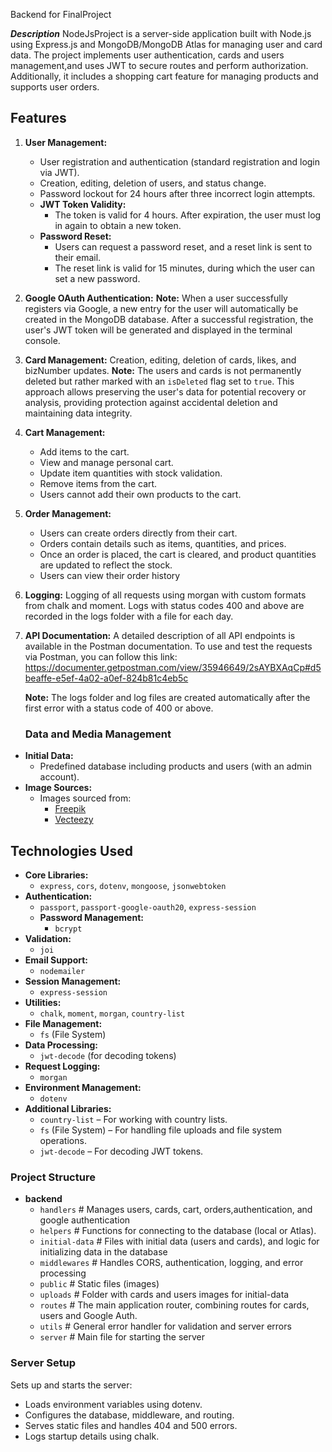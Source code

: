 Backend for FinalProject

**_Description_**
NodeJsProject is a server-side application built with Node.js using Express.js and MongoDB/MongoDB Atlas for managing user and card data. The project implements user authentication, cards and users management,and uses JWT to secure routes and perform authorization. Additionally, it includes a shopping cart feature for managing products and supports user orders.

## Features

1. **User Management:**

   - User registration and authentication (standard registration and login via JWT).
   - Creation, editing, deletion of users, and status change.
   - Password lockout for 24 hours after three incorrect login attempts.
   - **JWT Token Validity:**
     - The token is valid for 4 hours. After expiration, the user must log in again to obtain a new token.
   - **Password Reset:**
     - Users can request a password reset, and a reset link is sent to their email.
     - The reset link is valid for 15 minutes, during which the user can set a new password.

2. **Google OAuth Authentication:**
   **Note:**
   When a user successfully registers via Google, a new entry for the user will automatically be created in the MongoDB database.
   After a successful registration, the user's JWT token will be generated and displayed in the terminal console.

3. **Card Management:**
   Creation, editing, deletion of cards, likes, and bizNumber updates.
   **Note:**
   The users and cards is not permanently deleted but rather marked with an `isDeleted` flag set to `true`. This approach allows preserving the user's data for potential recovery or analysis, providing protection against accidental deletion and maintaining data integrity.
4. **Cart Management:**
   - Add items to the cart.
   - View and manage personal cart.
   - Update item quantities with stock validation.
   - Remove items from the cart.
   - Users cannot add their own products to the cart.
5. **Order Management:**
   - Users can create orders directly from their cart.
   - Orders contain details such as items, quantities, and prices.
   - Once an order is placed, the cart is cleared, and product quantities are updated to reflect the stock.
   - Users can view their order history
6. **Logging:**
   Logging of all requests using morgan with custom formats from chalk and moment.
   Logs with status codes 400 and above are recorded in the logs folder with a file for each day.

7. **API Documentation:**
      A detailed description of all API endpoints is available in the Postman documentation. To use and test the requests via Postman, you can follow this link: https://documenter.getpostman.com/view/35946649/2sAYBXAqCp#d5beaffe-e5ef-4a02-a0ef-824b81c4eb5c

   **Note:**
   The logs folder and log files are created automatically after the first error with a status code of 400 or above.

   ### Data and Media Management

- **Initial Data:**
  - Predefined database including products and users (with an admin account).
- **Image Sources:**
  - Images sourced from:
    - [Freepik](https://www.freepik.com/)
    - [Vecteezy](https://www.vecteezy.com/)

## Technologies Used

- **Core Libraries:**
  - `express`, `cors`, `dotenv`, `mongoose`, `jsonwebtoken`
- **Authentication:**
  - `passport`, `passport-google-oauth20`, `express-session`
  - **Password Management:**
    - `bcrypt`
- **Validation:**
  - `joi`
- **Email Support:**
  - `nodemailer`
- **Session Management:**
  - `express-session`
- **Utilities:**
  - `chalk`, `moment`, `morgan`, `country-list`
- **File Management:**
  - `fs` (File System)
- **Data Processing:**
  - `jwt-decode` (for decoding tokens)
- **Request Logging:**
  - `morgan`
- **Environment Management:**
  - `dotenv`
- **Additional Libraries:**
  - `country-list` – For working with country lists.
  - `fs` (File System) – For handling file uploads and file system operations.
  - `jwt-decode` – For decoding JWT tokens.

### Project Structure
- **backend**
  - `handlers`      # Manages users, cards, cart, orders,authentication, and google authentication
  - `helpers`       # Functions for connecting to the database (local or Atlas).
  - `initial-data`  # Files with initial data (users and cards), and logic for initializing data in the database
  - `middlewares`   # Handles CORS, authentication, logging, and error processing
  - `public`        # Static files (images)
  - `uploads`       # Folder with cards and users images for initial-data
  - `routes`        # The main application router, combining routes for cards, users and Google Auth.
  - `utils`         # General error handler for validation and server errors
  - `server`        # Main file for starting the server


### Server Setup

Sets up and starts the server:

- Loads environment variables using dotenv.
- Configures the database, middleware, and routing.
- Serves static files and handles 404 and 500 errors.
- Logs startup details using chalk.
